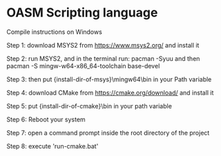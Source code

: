 # OASM Scripting language

Compile instructions on Windows

Step 1:
download MSYS2 from https://www.msys2.org/ and install it

Step 2:
run MSYS2, and in the terminal run:
pacman -Syuu
and then
pacman -S mingw-w64-x86_64-toolchain base-devel

Step 3:
then put {install-dir-of-msys}\mingw64\bin in your Path variable

Step 4:
download CMake from https://cmake.org/download/ and install it

Step 5:
put {install-dir-of-cmake}\bin in your path variable

Step 6:
Reboot your system

Step 7:
open a command prompt inside the root directory of the project

Step 8:
execute 'run-cmake.bat'
